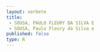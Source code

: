 ```yaml
---
layout: verbete
title:
 - SOUSA, PAULO FLEURY DA SILVA E
 - SOUSA, Paulo Fleury da Silva e
published: false
type: R
---
```


